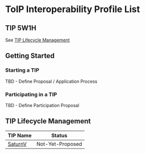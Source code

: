 # ToIP Interoperability Profile List

## TIP 5W1H
See [TIP Lifecycle Management](./TIP_LIFECYCLE_MANAGEMENT.md)

## Getting Started

### Starting a TIP
TBD - Define Proposal / Application Process

### Participating in a TIP
TBD - Define Participation Proposal

## TIP Lifecycle Management

| TIP Name | Status|
| --- | --- |
| [SaturnV]() | Not-Yet-Proposed |

